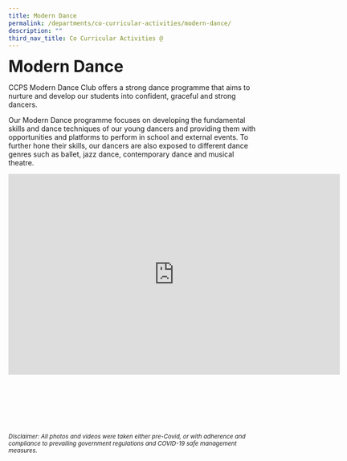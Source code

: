 ```yaml
---
title: Modern Dance
permalink: /departments/co-curricular-activities/modern-dance/
description: ""
third_nav_title: Co Curricular Activities @
---
```



<b><font size="6">Modern Dance</font></b>

CCPS Modern Dance Club offers a strong dance programme that aims to nurture and develop our students into confident, graceful and strong dancers.  
  
Our Modern Dance programme focuses on developing the fundamental skills and dance techniques of our young dancers and providing them with opportunities and platforms to perform in school and external events. To further hone their skills, our dancers are also exposed to different dance genres such as ballet, jazz dance, contemporary dance and musical theatre.

<center>
	
<iframe allowfullscreen="true" height="400" width="660" frameborder="0" src="https://docs.google.com/presentation/d/e/2PACX-1vRIhupvzjJNcQ43O8FqsC3vgB_VIXoc7imb7-Y8LrnxFlJRZEZtzbxUIOX78v2aK6fB0t2L_O1wIDsW/embed?start=true&amp;loop=true&amp;delayms=5000"></iframe>

</center>

<br><br><br><br><br><br>
<sup>_Disclaimer: All photos and videos were taken either pre-Covid, or with adherence and compliance to prevailing government regulations and COVID-19 safe management measures._</sup>
